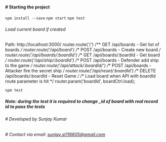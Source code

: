 #### # Starting the project

`npm install --save`
`npm start`
`npm test`

###### Load current board if created

Path: http://localhost:3000/
router.route('/')
    /** GET /api/boards - Get list of boards */
router.route('/api/board')
    /** POST /api/boards - Create new board */
router.route('/api/boards/:boardId')
    /** GET /api/boards/:boardId - Get board */
router.route('/api/ship/:boardId')
    /** POST /api/boards - Defender add ship to the game */
router.route('/api/attack/:boardId/')
    /** POST /api/boards - Attacker fire the secret ship */
router.route('/api/reset/:boardId')
    /** DELETE /api/boards/:boardId - Reset Game */
/** Load board when API with boardId route parameter is hit */
router.param('boardId', boardCtrl.load);

`npm test`

##### Note: during the test it is required to change _id of board with real record id to pass the tests 
###### # Developed by Sunjay Kumar
###### # Contact via email: sunjay.st116605@gmail.com